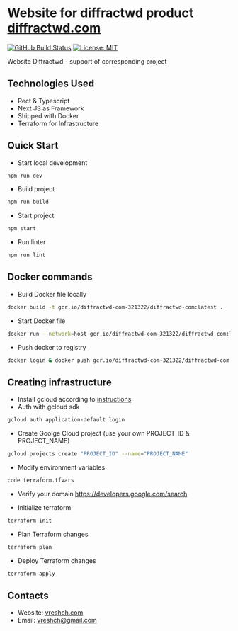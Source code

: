 # Website for diffractwd product [diffractwd.com](http://diffractwd.com)

[![GitHub Build Status](https://github.com/vreshch/diffractwd.com/workflows/CI/badge.svg)](https://github.com/vreshch/diffractwd.com/actions?query=workflow%3ACI)
[![License: MIT](https://img.shields.io/badge/License-MIT-gren.svg)](https://opensource.org/licenses/MIT)

Website Diffractwd - support of corresponding project

## Technologies Used

* Rect & Typescript
* Next JS as Framework
* Shipped with Docker
* Terraform for Infrastructure

## Quick Start

* Start local development

```bash
npm run dev
```

* Build project

```bash
npm run build
```

* Start project

```bash
npm start
```

* Run linter

```bash
npm run lint
```

## Docker commands

* Build Docker file locally

```bash
docker build -t gcr.io/diffractwd-com-321322/diffractwd-com:latest .
```

* Start Docker file

```bash
docker run --network=host gcr.io/diffractwd-com-321322/diffractwd-com:latest
```

* Push docker to registry

```bash
docker login & docker push gcr.io/diffractwd-com-321322/diffractwd-com:latest
```

## Creating infrastructure

* Install gcloud according to [instructions](https://cloud.google.com/sdk/docs/install)
* Auth with gcloud sdk

```bash
gcloud auth application-default login
```

* Create Goolge Cloud project (use your own PROJECT_ID & PROJECT_NAME)

```bash
gcloud projects create "PROJECT_ID" --name="PROJECT_NAME"
```

* Modify environment variables

```bash
code terraform.tfvars
```

* Verify your domain
https://developers.google.com/search

* Initialize terraform

```bash
terraform init
```

* Plan Terraform changes

```bash
terraform plan
```

* Deploy Terraform changes

```bash
terraform apply
```

## Contacts

* Website: [vreshch.com](http://vreshch.com)
* Email: vreshch@gmail.com
